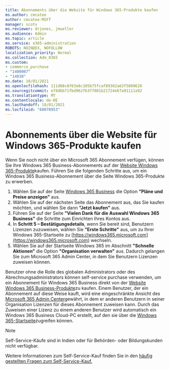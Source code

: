 ```yaml
---
title: Abonnements über die Website für Windows 365-Produkte kaufen
ms.author: cmcatee
author: cmcatee-MSFT
manager: scotv
ms.reviewer: drjones, jmueller
ms.audience: Admin
ms.topic: article
ms.service: o365-administration
ROBOTS: NOINDEX, NOFOLLOW
localization_priority: Normal
ms.collection: Adm_O365
ms.custom:
- commerce_purchase
- "1400007"
- "14030"
ms.date: 10/01/2021
ms.openlocfilehash: 111d88c8f63e8c105b75fcaf89302a63f5809628
ms.sourcegitcommit: ef8d6b71fbd962fb3f7081b21724e67a91111a92
ms.translationtype: MT
ms.contentlocale: de-DE
ms.lasthandoff: 10/01/2021
ms.locfileid: "60078953"
---
```

# <a name="buy-subscriptions-through-the-windows-365-products-site"></a>Abonnements über die Website für Windows 365-Produkte kaufen

Wenn Sie noch nicht über ein Microsoft 365 Abonnement verfügen, können Sie Ihre Windows 365 Business-Abonnements auf der [Website Windows 365-Produkte](https://www.microsoft.com/windows-365/business/compare-plans-pricing?rtc=1)kaufen. Führen Sie die folgenden Schritte aus, um ein Windows 365 Business-Abonnement über die Seite Windows 365-Produkte zu erwerben.

1. Wählen Sie auf der Seite [Windows 365 Business](https://www.microsoft.com/windows-365/business?rtc=1) die Option **"Pläne und Preise anzeigen"** aus.
2. Wählen Sie auf der nächsten Seite das Abonnement aus, das Sie kaufen möchten, und wählen Sie dann **"Jetzt kaufen"** aus.
3. Führen Sie auf der Seite **"Vielen Dank für die Auswahl Windows 365 Business"** die Schritte zum Einrichten Ihres Kontos aus.
4. In **Schritt 5 – Bestätigungsdetails**, wenn Sie bereit sind, Benutzern Lizenzen zuzuweisen, wählen Sie **"Erste Schritte"** aus, um zu Ihrer Windows 365-Startseite zu [https://windows365.microsoft.com](https://windows365.microsoft.com) wechseln.
5. Wählen Sie auf der Startseite Windows 365 im Abschnitt **"Schnelle Aktionen"** die Option **"Organisation verwalten"** aus. Dadurch gelangen Sie zum Microsoft 365 Admin Center, in dem Sie Benutzern Lizenzen zuweisen können.

Benutzer ohne die Rolle des globalen Administrators oder des Abrechnungsadministrators können self-service purchase verwenden, um ein Abonnement für Windows 365 Business direkt von der [Website Windows 365 Business-Produkte](https://www.microsoft.com/windows-365/business?rtc=1)zu kaufen. Einem Benutzer, der ein Abonnement auf diese Weise kauft, wird eine eingeschränkte Ansicht des [Microsoft 365 Admin Center](https://go.microsoft.com/fwlink/p/?linkid=2024339)gewährt, in dem er anderen Benutzern in seiner Organisation Lizenzen für dieses Abonnement zuweisen kann. Durch das Zuweisen einer Lizenz zu einem anderen Benutzer wird automatisch ein Windows 365 Business Cloud-PC erstellt, auf den sie über die [Windows 365-Startseite](https://windows365.microsoft.com/)zugreifen können.

> [!NOTE]
> Self-Service-Käufe sind in Indien oder für Behörden- oder Bildungskunden nicht verfügbar.

Weitere Informationen zum Self-Service-Kauf finden Sie in den [häufig gestellten Fragen zum Self-Service-Kauf.](https://docs.microsoft.com/microsoft-365/commerce/subscriptions/self-service-purchase-faq)
